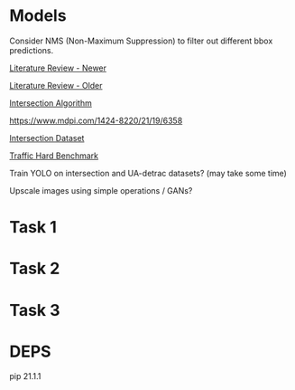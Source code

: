 # Models

Consider NMS (Non-Maximum Suppression) to filter out different bbox predictions.

[Literature Review - Newer](https://mdpi-res.com/d_attachment/applsci/applsci-12-10741/article_deploy/applsci-12-10741.pdf)

[Literature Review - Older](https://www.sciencedirect.com/science/article/pii/S0925231222004672?ref=pdf_download&fr=RR-2&rr=7d236e894c710529)

[Intersection Algorithm](https://www.ije.ir/article_108480.html)

https://www.mdpi.com/1424-8220/21/19/6358

[Intersection Dataset](https://www.uni-ulm.de/fileadmin/website_uni_ulm/iui.inst.110/Bilder/Forschung/Datensaetze/20141010_DatasetDocumentation.pdf)

[Traffic Hard Benchmark](https://detrac-db.rit.albany.edu/)

Train YOLO on intersection and UA-detrac datasets? (may take some time)

Upscale images using simple operations / GANs?

# Task 1

# Task 2

# Task 3

# DEPS
pip 21.1.1